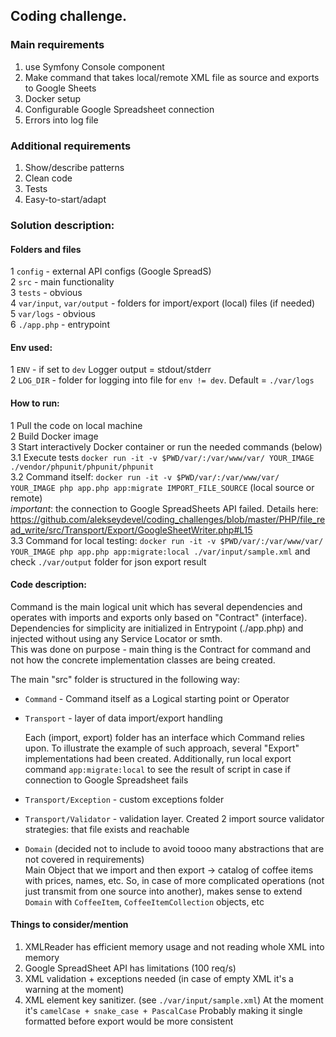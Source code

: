 ## Coding challenge.

### Main requirements
1. use Symfony Console component
2. Make command that takes local/remote XML file as source and exports to Google Sheets
3. Docker setup
4. Configurable Google Spreadsheet connection
5. Errors into log file

### Additional requirements
 
1. Show/describe patterns
2. Clean code
3. Tests
4. Easy-to-start/adapt

### Solution description:

#### Folders and files
   1 `config` - external API configs (Google SpreadS)     
   2 `src` - main functionality       
   3 `tests` - obvious        
   4 `var/input`, `var/output` - folders for import/export (local) files (if needed)  
   5 `var/logs` - obvious   
   6 `./app.php` - entrypoint
   
#### Env used:        
   1 `ENV` - if set to `dev` Logger output = stdout/stderr        
   2 `LOG_DIR` - folder for logging into file for `env != dev`. Default = `./var/logs`
   
#### How to run:      
   1 Pull the code on local machine   
   2 Build Docker image   
   3 Start interactively Docker container or run the needed commands (below)          
        3.1 Execute tests `docker run -it -v $PWD/var/:/var/www/var/ YOUR_IMAGE ./vendor/phpunit/phpunit/phpunit`   
        3.2 Command itself:  `docker run -it -v $PWD/var/:/var/www/var/ YOUR_IMAGE php app.php app:migrate IMPORT_FILE_SOURCE` (local source or remote)  
        *important*: the connection to Google SpreadSheets API failed. Details here: https://github.com/alekseydevel/coding_challenges/blob/master/PHP/file_read_write/src/Transport/Export/GoogleSheetWriter.php#L15  
        3.3 Command for local testing: `docker run -it -v $PWD/var/:/var/www/var/ YOUR_IMAGE php app.php app:migrate:local ./var/input/sample.xml`
        and check `./var/output` folder for json export result

#### Code description:

Command is the main logical unit which has several dependencies and operates with
imports and exports only based on "Contract" (interface).   
Dependencies for simplicity are initialized in Entrypoint (./app.php) and injected without using any Service Locator or smth.   
This was done on purpose - main thing is the Contract for command and 
not how the concrete implementation classes are being created.

The main "src" folder is structured in the following way:

- `Command` - Command itself as a Logical starting point or Operator
- `Transport` - layer of data import/export handling
  
  Each (import, export) folder has an interface which Command relies upon.
  To illustrate the example of such approach, several "Export" implementations had been created.
  Additionally, run local export command `app:migrate:local` to see the result of script
  in case if connection to Google Spreadsheet fails
  
- `Transport/Exception` - custom exceptions folder
- `Transport/Validator` - validation layer. Created 2 import source validator strategies: that file exists and reachable
- `Domain` (decided not to include to avoid toooo many abstractions that are not covered in requirements)       
    Main Object that we import and then export -> catalog of coffee items with prices, names, etc.
    So, in case of more complicated operations (not just transmit from one source into another), makes sense to
  extend `Domain` with `CoffeeItem`, `CoffeeItemCollection` objects, etc
  
#### Things to consider/mention

1. XMLReader has efficient memory usage and not reading whole XML into memory
2. Google SpreadSheet API has limitations (100 req/s)
3. XML validation + exceptions needed (in case of empty XML it's a warning at the moment)
2. XML element key sanitizer. (see `./var/input/sample.xml`) 
    At the moment it's `camelCase + snake_case + PascalCase`
    Probably making it single formatted before export would be more consistent
